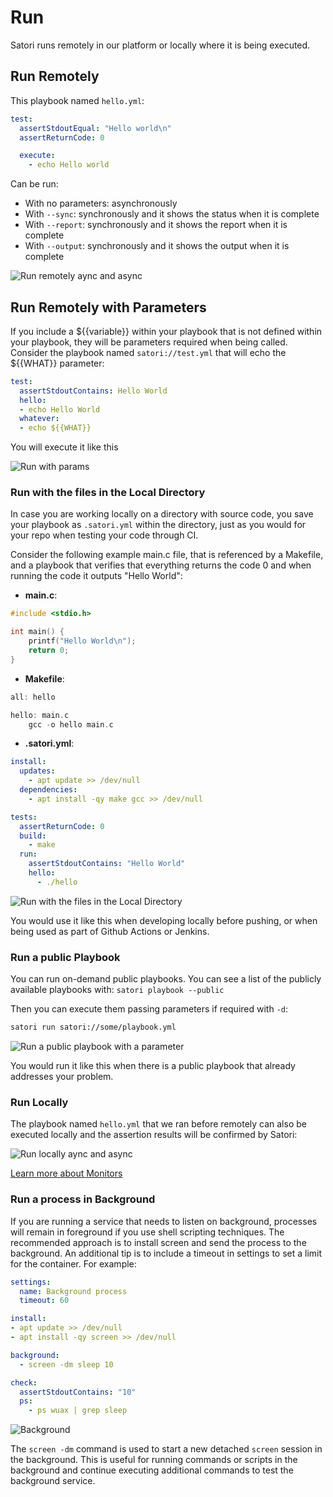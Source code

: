 # Run

Satori runs remotely in our platform or locally where it is being executed. 

## Run Remotely

This playbook named `hello.yml`:

```yml
test:
  assertStdoutEqual: "Hello world\n"
  assertReturnCode: 0

  execute:
    - echo Hello world
```

Can be run:

- With no parameters: asynchronously
- With `--sync`: synchronously and it shows the status when it is complete
- With `--report`: synchronously and it shows the report when it is complete
- With `--output`: synchronously and it shows the output when it is complete

![Run remotely aync and async](img/run_1.png)

## Run Remotely with Parameters

If you include a ${{variable}} within your playbook that is not defined within your playbook, they will be parameters required when being called. Consider the playbook named `satori://test.yml` that will echo the ${{WHAT}} parameter:

```yml
test:                                                                                                                                                                             
  assertStdoutContains: Hello World                                                                                                                                               
  hello:                                                                                                                                                                          
  - echo Hello World                                                                                                                                                              
  whatever:                                                                                                                                                                       
  - echo ${{WHAT}}
```

You will execute it like this

![Run with params](img/run_2.png)

### Run with the files in the Local Directory

In case you are working locally on a directory with source code, you save your playbook as `.satori.yml` within the directory, just as you would for your repo when testing your code through CI. 

Consider the following example main.c file, that is referenced by a Makefile, and a playbook that verifies that everything returns the code 0 and when running the code it outputs "Hello World":

- **main.c**:

```c
#include <stdio.h>

int main() {
    printf("Hello World\n");
    return 0;
}
```

- **Makefile**:

```c
all: hello

hello: main.c
	gcc -o hello main.c
```

- **.satori.yml**:

```yml
install:
  updates:
    - apt update >> /dev/null
  dependencies:
    - apt install -qy make gcc >> /dev/null

tests:
  assertReturnCode: 0
  build:
    - make
  run:
    assertStdoutContains: "Hello World"
    hello:
      - ./hello
```

![Run with the files in the Local Directory](img/run_3.png)

You would use it like this when developing locally before pushing, or when being used as part of Github Actions or Jenkins.

### Run a public Playbook

You can run on-demand public playbooks. You can see a list of the publicly available playbooks with: `satori playbook --public`

Then you can execute them passing parameters if required with `-d`:

```sh
satori run satori://some/playbook.yml
```

![Run a public playbook with a parameter](img/run_4.png)

You would run it like this when there is a public playbook that already addresses your problem.

### Run Locally

The playbook named `hello.yml` that we ran before remotely can also be executed locally and the assertion results will be confirmed by Satori:

![Run locally aync and async](img/run_local.png)

[Learn more about Monitors](monitor.md)

### Run a process in Background

If you are running a service that needs to listen on background, processes will remain in foreground if you use shell scripting techniques. The recommended approach is to install screen and send the process to the background. An additional tip is to include a timeout in settings to set a limit for the container. For example:

```yml
settings:
  name: Background process
  timeout: 60

install:
- apt update >> /dev/null
- apt install -qy screen >> /dev/null

background:
  - screen -dm sleep 10

check:
  assertStdoutContains: "10"
  ps:
    - ps wuax | grep sleep
```

![Background](img/run_background.png)

The `screen -dm` command is used to start a new detached `screen` session in the background. This is useful for running commands or scripts in the background and continue executing additional commands to test the background service.
